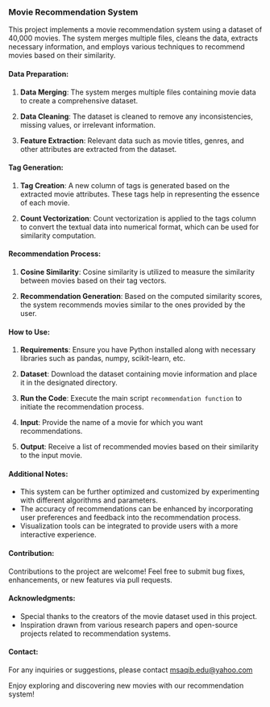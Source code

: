 ### Movie Recommendation System

This project implements a movie recommendation system using a dataset of 40,000 movies. The system merges multiple files, cleans the data, extracts necessary information, and employs various techniques to recommend movies based on their similarity.

#### Data Preparation:

1. **Data Merging**: The system merges multiple files containing movie data to create a comprehensive dataset.

2. **Data Cleaning**: The dataset is cleaned to remove any inconsistencies, missing values, or irrelevant information.

3. **Feature Extraction**: Relevant data such as movie titles, genres, and other attributes are extracted from the dataset.

#### Tag Generation:

1. **Tag Creation**: A new column of tags is generated based on the extracted movie attributes. These tags help in representing the essence of each movie.

2. **Count Vectorization**: Count vectorization is applied to the tags column to convert the textual data into numerical format, which can be used for similarity computation.

#### Recommendation Process:

1. **Cosine Similarity**: Cosine similarity is utilized to measure the similarity between movies based on their tag vectors.

2. **Recommendation Generation**: Based on the computed similarity scores, the system recommends movies similar to the ones provided by the user.

#### How to Use:

1. **Requirements**: Ensure you have Python installed along with necessary libraries such as pandas, numpy, scikit-learn, etc. 

2. **Dataset**: Download the dataset containing movie information and place it in the designated directory.

3. **Run the Code**: Execute the main script `recommendation function` to initiate the recommendation process.

4. **Input**: Provide the name of a movie for which you want recommendations.

5. **Output**: Receive a list of recommended movies based on their similarity to the input movie.

#### Additional Notes:

- This system can be further optimized and customized by experimenting with different algorithms and parameters.
- The accuracy of recommendations can be enhanced by incorporating user preferences and feedback into the recommendation process.
- Visualization tools can be integrated to provide users with a more interactive experience.

#### Contribution:

Contributions to the project are welcome! Feel free to submit bug fixes, enhancements, or new features via pull requests.


#### Acknowledgments:

- Special thanks to the creators of the movie dataset used in this project.
- Inspiration drawn from various research papers and open-source projects related to recommendation systems.

#### Contact:

For any inquiries or suggestions, please contact msaqib.edu@yahoo.com

Enjoy exploring and discovering new movies with our recommendation system!
